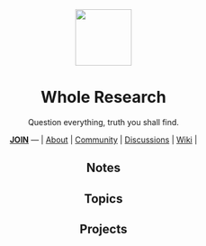 <div align="center">
  <img height="100" src="https://user-images.githubusercontent.com/116363054/198090937-97535a38-8999-453d-aabd-4cd200ad0472.png"/>
  <h1>Whole Research</h1>
  <p>Question everything, truth you shall find.</p>
  <a href="https://github.com/WholeResearch/.github/blob/main/JOIN.md"><b>JOIN</b></a> — | <a href="https://github.com/WholeResearch/.github">About</a> | <a href="https://github.com/WholeResearch/community">Community</a> | <a href="https://github.com/orgs/WholeResearch/discussions">Discussions</a> | <a href="https://github.com/WholeResearch/community/wiki">Wiki</a>  | 

<h2>Notes</h2>
<h2>Topics</h2>
<h2>Projects</h2>

</div>

